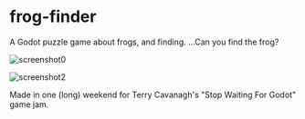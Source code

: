 # frog-finder
A Godot puzzle game about frogs, and finding. ...Can you find the frog?

![screenshot0](https://user-images.githubusercontent.com/5902413/132281305-aa1afb0f-d5e8-446a-83b3-c3e9bdbe1b0a.jpg)

![screenshot2](https://user-images.githubusercontent.com/5902413/132281333-20e8d7dc-8667-47ef-956a-ccd61421d240.jpg)

Made in one (long) weekend for Terry Cavanagh's "Stop Waiting For Godot" game jam.
